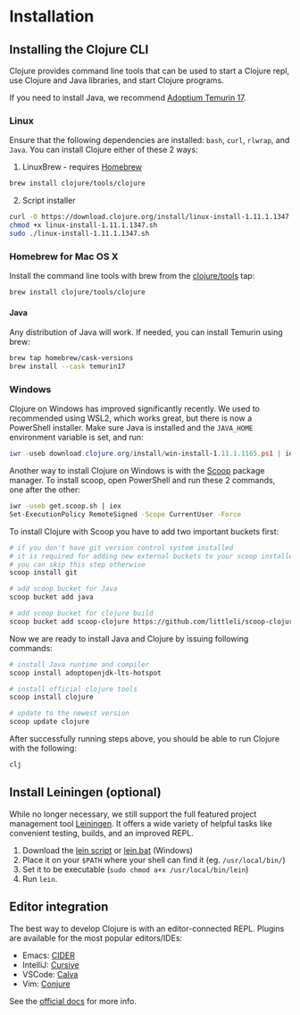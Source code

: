 # Installation

## Installing the Clojure CLI
Clojure provides command line tools that can be used to start a Clojure repl, use Clojure and Java libraries, and start Clojure programs.

If you need to install Java, we recommend [Adoptium Temurin 17](https://adoptium.net/).

### Linux
Ensure that the following dependencies are installed: `bash`, `curl`, `rlwrap`, and `Java`. 
You can install Clojure either of these 2 ways:

1. LinuxBrew - requires [Homebrew](https://brew.sh/)

```bash
brew install clojure/tools/clojure
```

2. Script installer

```bash
curl -O https://download.clojure.org/install/linux-install-1.11.1.1347.sh
chmod +x linux-install-1.11.1.1347.sh
sudo ./linux-install-1.11.1.1347.sh
```

### Homebrew for Mac OS X
Install the command line tools with brew from the [clojure/tools](https://github.com/clojure/homebrew-tools) tap:

```bash
brew install clojure/tools/clojure
```

#### Java

Any distribution of Java will work. If needed, you can install Temurin using brew:

```bash
brew tap homebrew/cask-versions
brew install --cask temurin17
```

### Windows

Clojure on Windows has improved significantly recently. We used to recommended using WSL2, which works great,
but there is now a PowerShell installer. Make sure Java is installed and the `JAVA_HOME` environment variable is set, and run:

```powershell
iwr -useb download.clojure.org/install/win-install-1.11.1.1165.ps1 | iex
```

Another way to install Clojure on Windows is with the [Scoop](https://scoop.sh/) package manager. To install scoop, open PowerShell and run these 2 commands, one after the other:

 ```sh
 iwr -useb get.scoop.sh | iex
Set-ExecutionPolicy RemoteSigned -Scope CurrentUser -Force
```

To install Clojure with Scoop you have to add two important buckets first:

```sh
# if you don't have git version control system installed
# it is required for adding new external buckets to your scoop installer
# you can skip this step otherwise
scoop install git

# add scoop bucket for Java 
scoop bucket add java

# add scoop bucket for clojure build
scoop bucket add scoop-clojure https://github.com/littleli/scoop-clojure
```

Now we are ready to install Java and Clojure by issuing following commands:

```sh
# install Java runtime and compiler
scoop install adoptopenjdk-lts-hotspot

# install official clojure tools
scoop install clojure

# update to the newest version
scoop update clojure
```

After successfully running steps above, you should be able to run Clojure with the following:

```sh
clj
```

## Install Leiningen (optional)

While no longer necessary, we still support the full featured project management tool [Leiningen](https://leiningen.org/).
It offers a wide variety of helpful tasks like convenient testing, builds, and an improved REPL.

1. Download the [lein script](https://raw.githubusercontent.com/technomancy/leiningen/stable/bin/lein) or [lein.bat](https://raw.githubusercontent.com/technomancy/leiningen/stable/bin/lein.bat) (Windows)
2. Place it on your `$PATH` where your shell can find it (eg. `/usr/local/bin/`)
3. Set it to be executable (`sudo chmod a+x /usr/local/bin/lein`)
4. Run `lein`.

## Editor integration

The best way to develop Clojure is with an editor-connected REPL. Plugins are available for the most popular editors/IDEs:

- Emacs: [CIDER](https://cider.mx/)
- IntelliJ: [Cursive](https://cursive-ide.com/)
- VSCode: [Calva](https://calva.io/)
- Vim: [Conjure](https://github.com/Olical/conjure)

See the [official docs](https://clojure.org/guides/editors) for more info.
